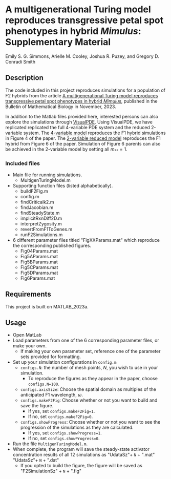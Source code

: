 # A multigenerational Turing model reproduces transgressive petal spot phenotypes in hybrid *Mimulus*: Supplementary Material

Emily S. G. Simmons, Arielle M. Cooley, Joshua R. Puzey, and Gregory D. Conradi Smith

## Description
The code included in this project reproduces simulations for a population of F2 hybrids from the article [A multigenerational Turing model reproduces transgressive petal spot phenotypes in hybrid *Mimulus*](https://link.springer.com/article/10.1007/s11538-023-01223-7), published in the Bulletin of Mathematical Biology in November, 2023. 

In addition to the Matlab files provided here, interested persons can also explore the simulations through [VisualPDE](https://visualpde.com/). Using VisualPDE, we have replicated replicated the full 4-variable PDE system and the reduced 2-variable system. The [4-variable model](https://visualpde.com/sim/?options=N4IghiBcAuBOCuBTANCARgVSiAdo+AtmDjiKmgGrZ6HGnkDq1+RJZ6Ais7W+RJOAAmg9mljYATAAZRAN0kzUAYzRQ4SVIIxYBUgHQBGdoIpVdh4wyYCDAFmMcuN+5oDO2W1MUhB0KPoBWZR0QA28lM1C9ADZ2JWsQfQB2ALinKIAOdgBrbDAAfXgDAF59Ly8JDIBuNEKSsqkDaoBzOuKDQ2loquy6otK9AGYAlJ6+iQHh0d6i2RKAThj5+dsx2YnF6OXVgvgJhql5gIl5pJrC-b0vW3mq1r2BjIMDQbWJfv0JWwyzmffLr4-N5zYpJPQBeYGCTAiZgiFQqoFEEHL5hM61ZFXKTRM6tTFSDI3MZzD6GAIZW69EmXAzkyn5OYgjqDKSeYkGWQTZmsqSIhmXLwIjECwaDW54y4s47E971QzRQbQqn-AYGBVK-mYyoSAwyzkDbW69hEKCePQrTxJaIBQYZAkQ2yoAgASygHReAS21pZg1sOqkElQpAELlwABVTV5UAAHbAAYXgrmgAHsCOxYCFdgYALS1IoAKiKAGp7gZ8wAKcszAwF4vVvaFiQASgA9OWDEX62W6+NG526nN83N++sh82mwA9CTpyK7CS5i59+4SCtVi61jt-Bt7Vvtkeywub9crvb7wfDv6csdNyfT1CwBJInMYsvDvFlytUmvdo-Uxu739v0Pfs-1PL9z0Aq9ORvKd03SJF52FMcS35VdlQ3ED-n-NtfwPHtOW3CRMIg4iV2g292FcWMBFSVBXGDEAigAAj2Ji5jYu8QFcABHNQEBQEBoBEGB+NQaB3AEAAlABpUN5EgABtUAwFgWBkwAdzjZMABtk3gcRIGtG0gnAVSNIAEUQHBXGdaAAE9-HBVAVLU9SABkrOaaAAAsAFkwAAD2wIxnLM9SAGUlDAbTEDyeAU3YFyNIADWwNz8gClsJCY7MmKC0LXIATTS-I7KynKmIc5z4uTcLEGgLTdP0yTiGaWKRI0EAooIRBYDAMNvPq-gWWUMAer6gAFbzXUgEaurG3qwAALWTVNHIyZQdL02AiGowT9LQZM4i2g6VL4zqlGTHAU30iSADNotcATLuu7bGu2-xNte-SAFFoxs3TgzKAwvpu2AADlCCgEylETFMCHC-SHqUdqHu0p7UEQAhDtce7HoErGcdcABBbHnSsvxIECTHseTXHzOdO67sTdr9GiGmiammaOhGAkObp1xwumnAHMgMJ+dx8KCFWny8FxxzAxAQmBfC6NEFh7SzqpvRFeV3GBqGxykgyAJHRAO7tOdaM1cEd79N2qA0YxkBLbwBhnV8Pz4G0t0nUCu3YAoaKkEcgwkidZ0cADoPtJD7XaVQZNZF6zXRadgSk5TsA7IDz6QEz2BU7+gGrscrwTILouAujAzQnYSvs7cyPEHdz3fO932QGjXToDDOy1ewbviFiuikbAFGADF4AY7wfNgRBEHMgAJRBnWabzoEi6LWb0cOQGTpQU1gCfye04T09QdTvLAXvkwmnvsGLPZ2BwBbgpAABfABdS-hMYkKQDqT2k-acH8gA) reproduces the F1 hybrid simulations in Figure 4 of the paper. The [2-variable reduced model](https://visualpde.com/sim/?options=N4IghiBcAuBOCuBTANCARgVSiAdo+AtmDjiKmgGrZ6HGnmzYCMADGegG7YBMAdN+wDGaKHCSpBAUSgteLFgHYJAOSjcWEgCKiEKEABMMWSCF5N2+ilRMBmAGwWA6o+xtU+gM7YALPIvQZOQBWCWMQPnMJa3DeIPYAa2wwAH14AAI0gF4M2XluAE4AbjRUjOy03JYADgVCgHNSrIymXm9uIKL41PSmit57bjtCrvgOMozvOSYgoZSx3sqWb2Lk+fLctpt61fG+hW4bbmHVnvX+lg7jjjWc-u5pwoJu3dk7OzSASxwMgG0NNKYAF1HicXrF3l9fv8gSDRmCgp9vmk-sgAcCntcwTYFIioaiYewiFAbLF9timPsmIMFEoQAQPlAWnYgkELkFfNiWPlvEwmHZUAAHbAAYXgHmgAHsCOxYAAxKAAMzAABsPHpYGFuAAqFLwAC0JXgWvgAGptQ0jQAKS0jK1ME1PeDwACUxudAHpLdwTbatZb7Y6XcafakOH6A6HXRxnc6AHoCVCwaLauYG1ZajhmrUNMPWrocO0Ok6ul2e735wsYoOm-O5iPXKMx+MylwmNwgDxCkxxVAeUgmdJcXsARx04hA0H0Y700C8JgASgBpbzsLiQH6gMCwWASgDuwolyol8EYkGZQRsIXA273mkQOA8H2gAE9AletzvdwAZe91aAACwAWTAAAPZh2A-PcAGVBBVRAkngSUIJvXcAA1sC-ZIQPdbg0j1NIwNQSDdwATQw5JnxwvC0lfIjEIlKDEGgA8jxPediDqeCYF0CQwAIRBYDAAAVf8mIgSAbA0EBYP4wSAAV-wZCSpJkgSwAALQlKVAiqCRD2PWAiC7CcTzQCUhH00yt2nPScElE85yVVU9EECU7IMliDJkWz7NgSQBUfI9+0qWlXPck9lEINQVLFSUCCgk8lUELinLVVBEAIMyPEclU0pADKso8ABBTKPnvAJIFkK8ColbLNA+BUFTFLjXnSzLao8BSlJaIIFGqNrCqgxScFfSBWAGjqoIILSALwbLAm4CbsqggVEEEeBlWsyr+CWjwRLEwIFCqdlUAVZUPgFVb9E8k8jMVXK9HOvBHA+fQAMAjbGVQIgQJupMVSQRkpPpHA-ooAGWtaaoaRYS9BhYdQLlQCUOAEzbRtSvQUbRsBnz+7yQGx2B0f8wK3MCeQryJkmQIFU8QEiQnUeJ3Gvy+RAXreoDPrGwUj2gITn1W7ABU2vB2A8RKwGS2V4H7EB2wA2BEEQTQAAlEA+Op-2gGC4MO1BUcESU5TK5Up0gTHUF3f8wAFiU5P57B4HYHA+K4hmQAAX0Ba2LZAF3reMl2vaAA) reproduces the F1 hybrid from Figure 6 of the paper. Simulation of Figure 6 parents can also be achieved in the 2-variable model by setting all $m_{**}=1$.

### Included files
- Main file for running simulations.
	- MultigenTuringModel.m
- Supporting function files (listed alphabetically).
	- buildF2Fig.m
    - config.m   
	- findCriticalk2.m
	- findJacobian.m
	- findSteadyState.m
	- implicitRxnDiff2D.m
	- interpretZygosity.m
	- revertFromF1ToGenes.m
	- runF2Simulations.m
- 6 different parameter files titled "FigXXParams.mat" which reproduce the corresponding published figures.
	- Fig04Params.mat
	- Fig5AParams.mat
	- Fig5BParams.mat
	- Fig5CParams.mat
	- Fig5DParams.mat
	- Fig6Params.mat

## Requirements
This project is built on MATLAB_2023a.

## Usage
- Open MatLab
- Load parameters from one of the 6 corresponding parameter files, or make your own.
	- If making your own parameter set, reference one of the parameter sets provided for formatting.
- Set up your simulation configurations in `config.m`
	- `configs.N`: the number of mesh points, $N$, you wish to use in your simulation.
	    - To reproduce the figures as they appear in the paper, choose `configs.N=100`.
	- `configs.axisSize`: Choose the spatial domain as multiples of the anticipated F1 wavelength, $\omega$.
	- `configs.makeF2Fig`: Choose whether or not you want to build and save the figure. 
		- If yes, set `configs.makeF2Fig=1`. 
		- If no, set `configs.makeF2Fig=0`.
	- `configs.showProgress`: Choose whether or not you want to see the progression of the simulations as they are calculated.
		- If yes, set `configs.showProgress=1`.
		- If no, set `configs.showProgress=0`.
- Run the file `MultigenTuringModel.m`.
- When complete, the program will save the steady-state activator concentration results of all 12 simulations as
		"UdataSz"+ `N` + ".mat"
		"UdataSz"+ `N` + ".dat"
	- If you opted to build the figure, the figure will be saved as 
		  "F2SimulationSz" +  `N`  + ".fig"
